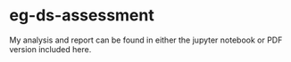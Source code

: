 # eg-ds-assessment
My analysis and report can be found in either the jupyter notebook or PDF version included here.
